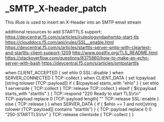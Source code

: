 # _SMTP_X-header_patch
This iRule is used to insert an X-Header into an SMTP email stream


additional resources to add STARTTLS support:
https://devcentral.f5.com/s/articles/iruleologyndashsmtp-start-tls
https://clouddocs.f5.com/api/irules/SSL__enable.html
https://devcentral.f5.com/s/articles/starttls-server-smtp-with-cleartext-and-starttls-client-support-1209
http://www.postfix.org/TLS_README.html
https://stackoverflow.com/questions/8375860/how-to-make-an-echo-server-with-bash
https://devcentral.f5.com/s/articles/smtpstarttls

when CLIENT_ACCEPTED {
    set ehlo 0
    SSL::disable
}
when SERVER_CONNECTED {
    TCP::collect
}
when CLIENT_DATA {
    set lcpayload [string tolower [TCP::payload]]
    if { $lcpayload starts_with "ehlo" } {
        set ehlo 1
        serverside { TCP::collect }
        TCP::release
        TCP::collect
    } elseif { $lcpayload starts_with "starttls" } {
        TCP::respond "220 Ready to start TLS\r\n"
        TCP::payload replace 0 [TCP::payload length] ""
        TCP::release
        SSL::enable
    } else {
        TCP::release
    }
}
when SERVER_DATA {
    if { $ehlo == 1 and not([string tolower [TCP::payload]] contains "starttls") } {
        TCP::payload replace 0 0 "250-STARTTLS\r\n"
    }
    TCP::release
    clientside { TCP::collect }
}

